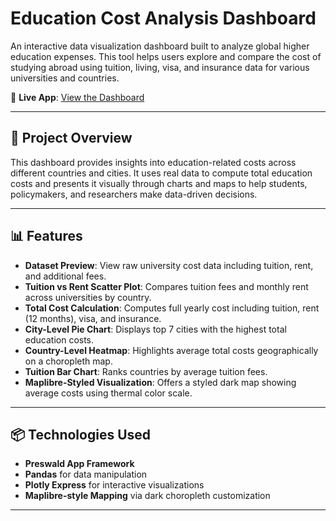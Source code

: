 # Education Cost Analysis Dashboard

An interactive data visualization dashboard built to analyze global higher education expenses. This tool helps users explore and compare the cost of studying abroad using tuition, living, visa, and insurance data for various universities and countries.

🔗 **Live App**: [View the Dashboard](https://p01433a72.preswald.app/)

---

## 📌 Project Overview

This dashboard provides insights into education-related costs across different countries and cities. It uses real data to compute total education costs and presents it visually through charts and maps to help students, policymakers, and researchers make data-driven decisions.

---

## 📊 Features

- **Dataset Preview**: View raw university cost data including tuition, rent, and additional fees.
- **Tuition vs Rent Scatter Plot**: Compares tuition fees and monthly rent across universities by country.
- **Total Cost Calculation**: Computes full yearly cost including tuition, rent (12 months), visa, and insurance.
- **City-Level Pie Chart**: Displays top 7 cities with the highest total education costs.
- **Country-Level Heatmap**: Highlights average total costs geographically on a choropleth map.
- **Tuition Bar Chart**: Ranks countries by average tuition fees.
- **Maplibre-Styled Visualization**: Offers a styled dark map showing average costs using thermal color scale.

---


## 📦 Technologies Used

- **Preswald App Framework**
- **Pandas** for data manipulation
- **Plotly Express** for interactive visualizations
- **Maplibre-style Mapping** via dark choropleth customization

---
